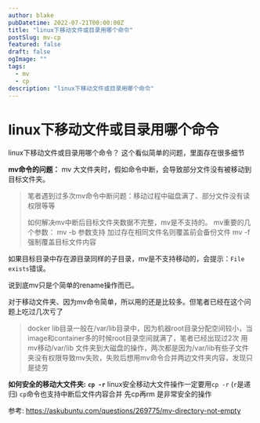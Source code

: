 ```yaml
---
author: blake
pubDatetime: 2022-07-21T00:00:00Z
title: "linux下移动文件或目录用哪个命令"
postSlug: mv-cp
featured: false
draft: false
ogImage: ""
tags:
  - mv
  - cp
description: "linux下移动文件或目录用哪个命令"
---
```


# linux下移动文件或目录用哪个命令

linux下移动文件或目录用哪个命令？
这个看似简单的问题，里面存在很多细节

**mv命令的问题：**
mv 大文件夹时，假如命令中断，会导致部分文件没有被移动到目标文件夹。

> 笔者遇到过多次mv命令中断问题：移动过程中磁盘满了、部分文件没有读权限等等
>
> 如何解决mv中断后目标文件夹数据不完整，mv是不支持的。
> mv重要的几个参数：
> mv -b 参数支持 加过存在相同文件名则覆盖前会备份文件
> mv -f 强制覆盖目标文件内容

如果目标目录中存在源目录同样的子目录，mv是不支持移动的，会提示：`File exists`错误。

说到底mv只是个简单的rename操作而已。

对于移动文件夹、因为mv命令简单，所以用的还是比较多。但笔者已经在这个问题上吃过几次亏了

> docker lib目录一般在/var/lib目录中，因为机器root目录分配空间较小，当image和container多的时候root目录空间就满了，笔者已经出现过2次 用mv移动/var/lib 文件夹到大磁盘的操作，两次都是因为/var/lib有些子文件夹没有权限导致mv失败，失败后想用mv命令合并两边文件夹内容，发现只是徒劳

**如何安全的移动大文件夹:**
**`cp -r`**
linux安全移动大文件操作一定要用`cp -r` (`r`是递归)
`cp`命令也支持中断后文件内容合并
先cp再rm 是非常安全的操作

参考:
https://askubuntu.com/questions/269775/mv-directory-not-empty
